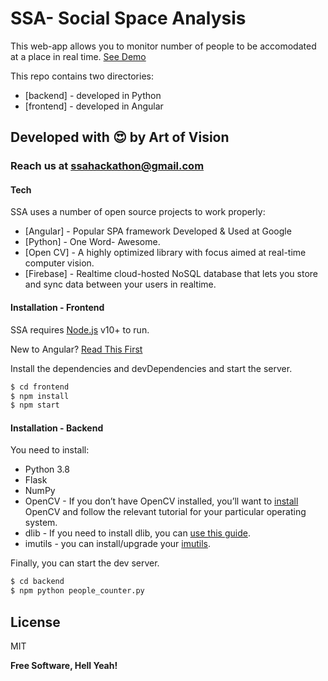 # SSA- Social Space Analysis

This web-app allows you to monitor number of people to be accomodated at a place in real time.
[See Demo](https://karangupta-dev.github.io/SSA/#/dashboard)

This repo contains two directories: 
* [backend] - developed in Python
* [frontend] - developed in Angular

## Developed with :heart_eyes: by Art of Vision
### Reach us at ssahackathon@gmail.com

#### Tech

SSA uses a number of open source projects to work properly:

* [Angular] - Popular SPA framework Developed & Used at Google
* [Python] - One Word- Awesome.
* [Open CV] - A highly optimized library with focus aimed at real-time computer vision.
* [Firebase] - Realtime cloud-hosted NoSQL database that lets you store and sync data between your users in realtime.

#### Installation - Frontend

SSA requires [Node.js](https://nodejs.org/) v10+ to run.

New to Angular? [Read This First ](https://www.freecodecamp.org/news/angular-9-for-beginners-how-to-install-your-first-app-with-angular-cli/)

Install the dependencies and devDependencies and start the server.

```sh
$ cd frontend
$ npm install 
$ npm start
```

#### Installation - Backend

You need to install: 
* Python 3.8
* Flask
* NumPy
* OpenCV - If you don’t have OpenCV installed, you’ll want to [install](https://www.pyimagesearch.com/opencv-tutorials-resources-guides/) OpenCV and follow the relevant tutorial for your particular operating system.
* dlib - If you need to install dlib, you can [use this guide](https://www.pyimagesearch.com/2018/01/22/install-dlib-easy-complete-guide/).
* imutils - you can install/upgrade your [imutils](https://github.com/jrosebr1/imutils).

Finally, you can start the dev server.

```sh
$ cd backend
$ npm python people_counter.py 
```

License
----

MIT


**Free Software, Hell Yeah!**

[//]: # (These are reference links used in the body of this note and get stripped out when the markdown processor does its job. There is no need to format nicely because it shouldn't be seen. Thanks SO - http://stackoverflow.com/questions/4823468/store-comments-in-markdown-syntax)


   [dill]: <https://github.com/joemccann/dillinger>
   [git-repo-url]: <https://github.com/joemccann/dillinger.git>
   [john gruber]: <http://daringfireball.net>
   [df1]: <http://daringfireball.net/projects/markdown/>
   [markdown-it]: <https://github.com/markdown-it/markdown-it>
   [Ace Editor]: <http://ace.ajax.org>
   [node.js]: <http://nodejs.org>
   [Twitter Bootstrap]: <http://twitter.github.com/bootstrap/>
   [jQuery]: <http://jquery.com>
   [@tjholowaychuk]: <http://twitter.com/tjholowaychuk>
   [express]: <http://expressjs.com>
   [AngularJS]: <http://angularjs.org>
   [Gulp]: <http://gulpjs.com>

   [PlDb]: <https://github.com/joemccann/dillinger/tree/master/plugins/dropbox/README.md>
   [PlGh]: <https://github.com/joemccann/dillinger/tree/master/plugins/github/README.md>
   [PlGd]: <https://github.com/joemccann/dillinger/tree/master/plugins/googledrive/README.md>
   [PlOd]: <https://github.com/joemccann/dillinger/tree/master/plugins/onedrive/README.md>
   [PlMe]: <https://github.com/joemccann/dillinger/tree/master/plugins/medium/README.md>
   [PlGa]: <https://github.com/RahulHP/dillinger/blob/master/plugins/googleanalytics/README.md>
